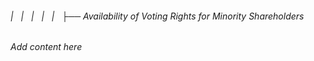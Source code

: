 ###### |   |   |   |   |   ├── Availability of Voting Rights for Minority Shareholders

*Add content here*